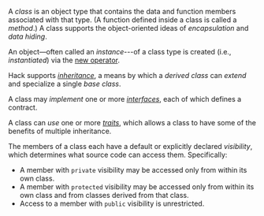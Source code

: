 A *class* is an object type that contains the data and function members associated with that type.  (A function defined inside a class is
called a *method*.)  A class supports the object-oriented ideas of *encapsulation* and *data hiding*.

An object&mdash;often called an *instance*---of a class type is created (i.e., *instantiated*) via the [new operator](../expressions-and-operators/new.md).

Hack supports [*inheritance*](inheritance.md), a means by which a *derived class* can *extend* and specialize a single *base class*.

A class may *implement* one or more [*interfaces*](implementing-an-interface.md), each of which defines a contract.

A class can *use* one or more [*traits*](using-a-trait.md), which allows a class to have some of the benefits of multiple inheritance.

The members of a class each have a default or explicitly declared *visibility*, which determines what source code can access them.
Specifically:
* A member with `private` visibility may be accessed only from within its own class.
* A member with `protected` visibility may be accessed only from within its own class and from classes derived from that class.
* Access to a member with `public` visibility is unrestricted.
